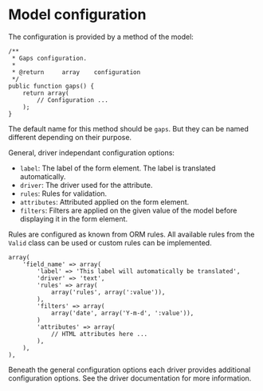# Model configuration

The configuration is provided by a method of the model:

    /**
     * Gaps configuration.
     *
     * @return     array    configuration
     */
    public function gaps() {
        return array(
            // Configuration ...
        );
    }

The default name for this method should be `gaps`. But they can be named different depending on their purpose.

General, driver independant configuration options:

* `label`: The label of the form element. The label is translated automatically.
* `driver`: The driver used for the attribute.
* `rules`: Rules for validation.
* `attributes`: Attributed applied on the form element.
* `filters`: Filters are applied on the given value of the model before displaying it in the form element.

Rules are configured as known from ORM rules. All available rules from the `Valid` class can be used or custom rules can be implemented.

    array(
        'field_name' => array(
            'label' => 'This label will automatically be translated',
            'driver' => 'text',
            'rules' => array(
                array('rules', array(':value')),
            ),
            'filters' => array(
                array('date', array('Y-m-d', ':value')),
            )
            'attributes' => array(
                // HTML attributes here ...
            ),
        ),
    ),

Beneath the general configuration options each driver provides additional configuration options. See the driver documentation for more information.